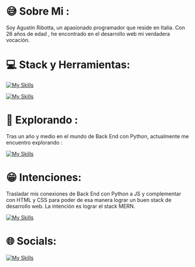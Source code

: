 # :sweat_smile: Sobre Mi :
 Soy Agustin Ribotta, un apasionado programador que reside en Italia. Con 26 años de edad , he encontrado en el desarrollo web  mi verdadera vocación.

 # 💻 Stack y Herramientas:

[![My Skills](https://skillicons.dev/icons?i=py,django,postgres,aws)](https://skillicons.dev)

[![My Skills](https://skillicons.dev/icons?i=linux,git,github,vscode)](https://skillicons.dev)

# 🔧 Explorando :
Tras un año y medio en el mundo de Back End con Python, actualmente me encuentro explorando :

[![My Skills](https://skillicons.dev/icons?i=html,css,bootstrap,js,express,react)](https://skillicons.dev)

# :grin: Intenciones:

Trasladar mis conexiones de Back End con Python a JS  y complementar con HTML y CSS para poder de esa manera lograr un buen stack de desarrollo web. La intención es lograr el stack MERN.

[![My Skills](https://skillicons.dev/icons?i=react,express,mongo,nodejs)](https://skillicons.dev)

# 🌐 Socials:

[![My Skills](https://skillicons.dev/icons?i=linkedin)](https://www.linkedin.com/in/agustin-ribotta/)


